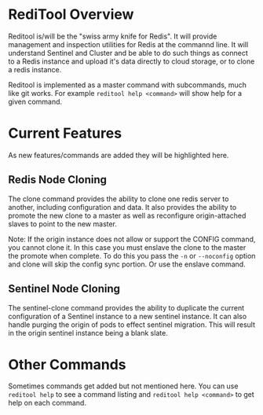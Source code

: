 # RediTool Overview

Reditool is/will be the "swiss army knife for Redis". It will provide
management and inspection utilities for Redis at the commannd line. It
will understand Sentinel and Cluster and be able to do such things as
connect to a Redis instance and upload it's data directly to cloud
storage, or to clone a redis instance.

Reditool is implemented as a master command with subcommands, much like git
works. For example `reditool help <command>` will show help for a given
command.


# Current Features

As new features/commands are added they will be highlighted here.

## Redis Node Cloning

The clone command provides the ability to clone one redis server to another,
including configuration and data. It also provides the ability to promote the
new clone to a master as well as reconfigure origin-attached slaves to point to
the new master.

Note: If the origin instance does not allow or support the CONFIG
command, you cannot clone it. In this case you must enslave the clone to
the master the promote when complete. To do this you pass the `-n` or
`--noconfig` option and clone will skip the config sync portion. Or use
the enslave command.

## Sentinel Node Cloning

The sentinel-clone command provides the ability to duplicate the current
configuration of a Sentinel instance to a new sentinel instance. It can also
handle purging the origin of pods to effect sentinel migration. This will
result in the origin sentinel instance being a blank slate.


# Other Commands

Sometimes commands get added but not mentioned here. You can use
`reditool help` to see a command listing and `reditool help <command>`
to get help on each command.
